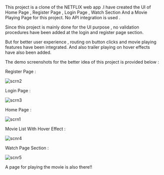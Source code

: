 
This project is a clone of the NETFLIX web app .I have created the UI of Home Page , Register Page , Login Page , Watch Section And a Movie Playing Page for this project. No API integration is used .

Since this project is mainly done for the UI purpose , no validation procedures have been added at the login and register page section.

But for better user experience , routing on button clicks and movie playing features have been integrated.
And also trailer playing on hover effects have also been added.

The demo screenshots for the better idea of  this project is provided below : 



Register Page :

![scrn2](https://user-images.githubusercontent.com/89680692/194742088-95f23708-b589-450d-bcc0-94814ee5bef1.png)



Login Page : 

![scrn3](https://user-images.githubusercontent.com/89680692/194742089-14e9a6a5-63af-4776-b5b1-b91c2ddce7f6.png)


Home Page :

![scrn1](https://user-images.githubusercontent.com/89680692/194742085-7871d87f-3774-4194-9693-a450259dd3a7.png)


Movie List With Hover Effect : 

![scnr4](https://user-images.githubusercontent.com/89680692/194742077-8043a984-5690-4491-a674-8bae9d62c876.png)


Watch Page Section :

![scnr5](https://user-images.githubusercontent.com/89680692/194742081-40e9d6ff-3363-4685-8aea-bd2216974c33.png)


A page for playing the movie is also there!!
